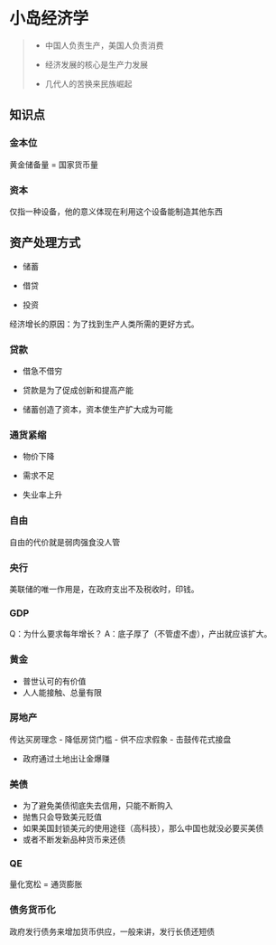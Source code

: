 # 小岛经济学

> - 中国人负责生产，美国人负责消费
> 
> - 经济发展的核心是生产力发展
> 
> - 几代人的苦换来民族崛起
> 
> 

## 知识点

### 金本位

黄金储备量 = 国家货币量

### 资本

仅指一种设备，他的意义体现在利用这个设备能制造其他东西

## 资产处理方式

- 储蓄

- 借贷

- 投资

经济增长的原因：为了找到生产人类所需的更好方式。

### 贷款

- 借急不借穷

- 贷款是为了促成创新和提高产能

- 储蓄创造了资本，资本使生产扩大成为可能

### 通货紧缩

- 物价下降

- 需求不足

- 失业率上升

### 自由

自由的代价就是弱肉强食没人管

### 央行

美联储的唯一作用是，在政府支出不及税收时，印钱。

### GDP

Q：为什么要求每年增长？
A：底子厚了（不管虚不虚），产出就应该扩大。

### 黄金

- 普世认可的有价值
- 人人能接触、总量有限

### 房地产

传达买房理念 - 降低房贷门槛 - 供不应求假象 - 击鼓传花式接盘

- 政府通过土地出让金爆赚

### 美债

- 为了避免美债彻底失去信用，只能不断购入
- 抛售只会导致美元贬值
- 如果美国封锁美元的使用途径（高科技），那么中国也就没必要买美债
- 或者不断发新品种货币来还债

### QE

量化宽松 = 通货膨胀

### 债务货币化

政府发行债务来增加货币供应，一般来讲，发行长债还短债
